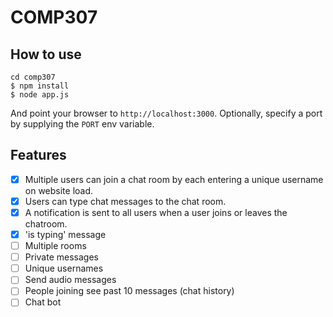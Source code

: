 
# COMP307

## How to use

```
cd comp307
$ npm install
$ node app.js
```

And point your browser to `http://localhost:3000`. Optionally, specify
a port by supplying the `PORT` env variable.

## Features

- [x] Multiple users can join a chat room by each entering a unique username
on website load.
- [x] Users can type chat messages to the chat room.
- [x]  A notification is sent to all users when a user joins or leaves
the chatroom.
- [x] 'is typing' message
- [ ] Multiple rooms
- [ ] Private messages
- [ ] Unique usernames
- [ ] Send audio messages
- [ ] People joining see past 10 messages (chat history)
- [ ] Chat bot
